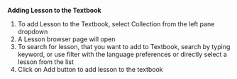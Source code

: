 **Adding Lesson to the Textbook**

1. To add Lesson to the Textbook, select Collection from the left pane dropdown
2. A Lesson browser page will open
3. To search for lesson, that you want to add to Textbook, search by typing keyword, or use filter with the language preferences or directly select a lesson from the list
4. Click on Add button to add lesson to the textbook
